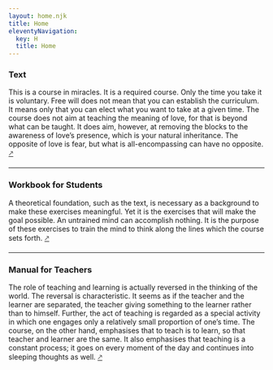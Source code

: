 ```yaml
---
layout: home.njk
title: Home
eleventyNavigation:
  key: H
  title: Home
---
```


<main>

### Text

This is a course in miracles. 
It is a required course. 
Only the time you take it is voluntary. 
Free will does not mean that you can establish the curriculum. 
It means only that you can elect what you want to take at a given time. 
The course does not aim at teaching the meaning of love, for that is beyond what can be taught. 
It does aim, however, at removing the blocks to the awareness of love’s presence, which is your natural inheritance. 
The opposite of love is fear, but what is all-encompassing can have no opposite. 
[🡕](/text/)

***

### Workbook for Students

A theoretical foundation, such as the text, is necessary as a background to make these exercises meaningful. 
Yet it is the exercises that will make the goal possible. 
An untrained mind can accomplish nothing. 
It is the purpose of these exercises to train the mind to think along the lines which the course sets forth. 
[🡕](/workbook/)

***

### Manual for Teachers

The role of teaching and learning is actually reversed in the thinking of the world. 
The reversal is characteristic. 
It seems as if the teacher and the learner are separated, the teacher giving something to the learner rather than to himself. 
Further, the act of teaching is regarded as a special activity in which one engages only a relatively small proportion of one’s time. 
The course, on the other hand, emphasises that to teach is to learn, so that teacher and learner are the same. 
It also emphasises that teaching is a constant process; it goes on every moment of the day and continues into sleeping thoughts as well. 
[🡕](/manual/)

</main>